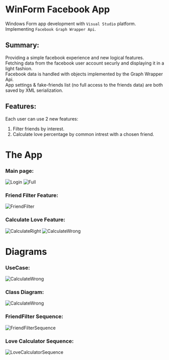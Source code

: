 # WinForm Facebook App

Windows Form app development with ``Visual Studio`` platform.<br />
Implementing ``Facebook Graph Wrapper Api``.<br />

## Summary:
Providing a simple facebook experience and new logical features.<br />
Fetching data from the facebook user account securly and displaying it in a light fashion.<br />
Facebook data is handled with objects implemented by the Graph Wrapper Api.<br />
App settings & fake-friends list (no full access to the friends data) are both saved by XML serialization.<br />

## Features:
Each user can use 2 new features:
1. Filter friends by interest.
2. Calculate love percentage by common intrest with a chosen friend.

# The App
### Main page:
![Login](https://github.com/nqoy/WinForms-Facebook-App/blob/main/Pictures/Main-login.png)
![Full](https://github.com/nqoy/WinForms-Facebook-App/blob/main/Pictures/Main-Full.png)

### Friend Filter Feature:
![FriendFilter](https://github.com/nqoy/WinForms-Facebook-App/blob/main/Pictures/FriendFilter.png)

### Calculate Love Feature:
![CalculateRight](https://github.com/nqoy/WinForms-Facebook-App/blob/main/Pictures/LoveCalculatorRight.png)
![CalculateWrong](https://github.com/nqoy/WinForms-Facebook-App/blob/main/Pictures/LoveCalculatorWrong.png)

# Diagrams
### UseCase:
![CalculateWrong](https://github.com/nqoy/WinForms-Facebook-App/blob/main/Pictures/UseCase.png)

### Class Diagram:
![CalculateWrong](https://github.com/nqoy/WinForms-Facebook-App/blob/main/Pictures/ClassDiagram.png)

### FriendFilter Sequence:
![FriendFilterSequence](https://github.com/nqoy/WinForms-Facebook-App/blob/main/Pictures/Sequence%20FriendFilter.png)

### Love Calculator Sequence:
![LoveCalculatorSequence](https://github.com/nqoy/WinForms-Facebook-App/blob/main/Pictures/Sequence%20LoveCalculator.png)
